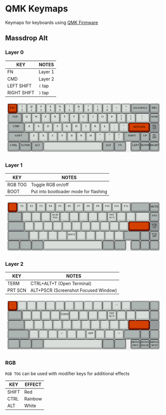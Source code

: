 # QMK Keymaps

Keymaps for keyboards using [QMK Firmware](https://github.com/qmk/qmk_firmware)

## Massdrop Alt

### Layer 0

| KEY         | NOTES   |
| ----------- | ------- |
| FN          | Layer 1 |
| CMD         | Layer 2 |
| LEFT SHIFT  | `(` tap |
| RIGHT SHIFT | `)` tap |

![layer0](assets/massdrop-alt/layer0.png)

### Layer 1

| KEY     | NOTES                                 |
| ------- | ------------------------------------- |
| RGB TOG | Toggle RGB on/off                     |
| BOOT    | Put into bootloader mode for flashing |

![layer1](assets/massdrop-alt/layer1.png)

### Layer 2

| KEY     | NOTES                                |
| ------- | ------------------------------------ |
| TERM    | CTRL+ALT+T (Open Terminal)           |
| PRT SCN | ALT+PSCR (Screenshot Focused Window) |

![layer2](assets/massdrop-alt/layer2.png)

### RGB

`RGB TOG` can be used with modifier keys for additional effects

| KEY   | EFFECT  |
| ----- | ------- |
| SHIFT | Red     |
| CTRL  | Rainbow |
| ALT   | White   |
